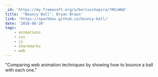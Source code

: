 ```yaml
---
_id: 'https://my.framasoft.org/u/borisschapira/?RGiWmQ'
title: '"Bouncy Ball", Bryan Braun'
link: 'https://sparkbox.github.io/bouncy-ball/'
date: '2016-08-20'
tags:
    - animations
    - css
    - js
    - sharemarks
    - web
---
```


<div class="markdown"><p>&quot;Comparing web animation techniques by showing how to bounce a ball with each one.&quot;
</p></div>
